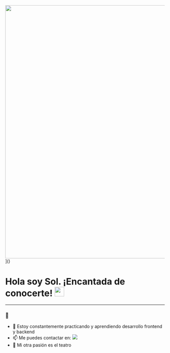 <div id="header" align="center">
  <img decoding="async" src="https://github.com/user-attachments/assets/f1f03d5c-2b4b-464b-b08a-4d280cd0b4eb" width="800"/>
</div>]()

<h1>
  Hola soy Sol. ¡Encantada de conocerte!
  <img decoding="async" src="https://media.giphy.com/media/hvRJCLFzcasrR4ia7z/giphy.gif" width="30px"/>
</h1>

---

### 👋
* :seedling: Estoy constantemente practicando y aprendiendo desarrollo frontend y backend
* :mailbox: Me puedes contactar en: [![](https://img.shields.io/badge/LinkedIn-0077B5?style=for-the-badge&logo=linkedin&logoColor=white)](https://www.linkedin.com/in/solgagou/)
* :heartbeat: Mi otra pasión es el teatro
